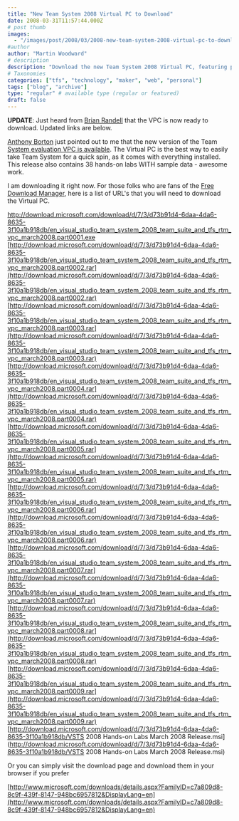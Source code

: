 ```yaml
---
title: "New Team System 2008 Virtual PC to Download"
date: 2008-03-31T11:57:44.000Z
# post thumb
images:
  - "/images/post/2008/03/2008-new-team-system-2008-virtual-pc-to-download.jpg"
#author
author: "Martin Woodward"
# description
description: "Download the new Team System 2008 Virtual PC, featuring pre-installed tools and 38 hands-on labs for an easy evaluation experience."
# Taxonomies
categories: ["tfs", "technology", "maker", "web", "personal"]
tags: ["blog", "archive"]
type: "regular" # available type (regular or featured)
draft: false
---
```


**UPDATE**: Just heard from [Brian Randell](http://www.pluralsight.com/blogs/brian/archive/2008/04/01/50626.aspx) that the VPC is now ready to download. Updated links are below.

[Anthony Borton](http://myvstsblog.com/default.aspx) just pointed out to me that the new version of the Team [System evaluation VPC is available](http://www.microsoft.com/downloads/details.aspx?FamilyID=c7a809d8-8c9f-439f-8147-948bc6957812&DisplayLang=en). The Virtual PC is the best way to easily take Team System for a quick spin, as it comes with everything installed. This release also contains 38 hands-on labs WITH sample data - awesome work.

I am downloading it right now. For those folks who are fans of the [Free Download Manager](http://www.freedownloadmanager.org/), here is a list of URL's that you will need to download the Virtual PC.

http://download.microsoft.com/download/d/7/3/d73b91d4-6daa-4da6-8635-3f10a1b918db/en_visual_studio_team_system_2008_team_suite_and_tfs_rtm_vpc_march2008.part0001.exe
[http://download.microsoft.com/download/d/7/3/d73b91d4-6daa-4da6-8635-3f10a1b918db/en_visual_studio_team_system_2008_team_suite_and_tfs_rtm_vpc_march2008.part0002.rar](http://download.microsoft.com/download/d/7/3/d73b91d4-6daa-4da6-8635-3f10a1b918db/en_visual_studio_team_system_2008_team_suite_and_tfs_rtm_vpc_march2008.part0002.rar)
[http://download.microsoft.com/download/d/7/3/d73b91d4-6daa-4da6-8635-3f10a1b918db/en_visual_studio_team_system_2008_team_suite_and_tfs_rtm_vpc_march2008.part0003.rar](http://download.microsoft.com/download/d/7/3/d73b91d4-6daa-4da6-8635-3f10a1b918db/en_visual_studio_team_system_2008_team_suite_and_tfs_rtm_vpc_march2008.part0003.rar)
[http://download.microsoft.com/download/d/7/3/d73b91d4-6daa-4da6-8635-3f10a1b918db/en_visual_studio_team_system_2008_team_suite_and_tfs_rtm_vpc_march2008.part0004.rar](http://download.microsoft.com/download/d/7/3/d73b91d4-6daa-4da6-8635-3f10a1b918db/en_visual_studio_team_system_2008_team_suite_and_tfs_rtm_vpc_march2008.part0004.rar)
[http://download.microsoft.com/download/d/7/3/d73b91d4-6daa-4da6-8635-3f10a1b918db/en_visual_studio_team_system_2008_team_suite_and_tfs_rtm_vpc_march2008.part0005.rar](http://download.microsoft.com/download/d/7/3/d73b91d4-6daa-4da6-8635-3f10a1b918db/en_visual_studio_team_system_2008_team_suite_and_tfs_rtm_vpc_march2008.part0005.rar)
[http://download.microsoft.com/download/d/7/3/d73b91d4-6daa-4da6-8635-3f10a1b918db/en_visual_studio_team_system_2008_team_suite_and_tfs_rtm_vpc_march2008.part0006.rar](http://download.microsoft.com/download/d/7/3/d73b91d4-6daa-4da6-8635-3f10a1b918db/en_visual_studio_team_system_2008_team_suite_and_tfs_rtm_vpc_march2008.part0006.rar)
[http://download.microsoft.com/download/d/7/3/d73b91d4-6daa-4da6-8635-3f10a1b918db/en_visual_studio_team_system_2008_team_suite_and_tfs_rtm_vpc_march2008.part0007.rar](http://download.microsoft.com/download/d/7/3/d73b91d4-6daa-4da6-8635-3f10a1b918db/en_visual_studio_team_system_2008_team_suite_and_tfs_rtm_vpc_march2008.part0007.rar)
[http://download.microsoft.com/download/d/7/3/d73b91d4-6daa-4da6-8635-3f10a1b918db/en_visual_studio_team_system_2008_team_suite_and_tfs_rtm_vpc_march2008.part0008.rar](http://download.microsoft.com/download/d/7/3/d73b91d4-6daa-4da6-8635-3f10a1b918db/en_visual_studio_team_system_2008_team_suite_and_tfs_rtm_vpc_march2008.part0008.rar)
[http://download.microsoft.com/download/d/7/3/d73b91d4-6daa-4da6-8635-3f10a1b918db/en_visual_studio_team_system_2008_team_suite_and_tfs_rtm_vpc_march2008.part0009.rar](http://download.microsoft.com/download/d/7/3/d73b91d4-6daa-4da6-8635-3f10a1b918db/en_visual_studio_team_system_2008_team_suite_and_tfs_rtm_vpc_march2008.part0009.rar)
[http://download.microsoft.com/download/d/7/3/d73b91d4-6daa-4da6-8635-3f10a1b918db/VSTS 2008 Hands-on Labs March 2008 Release.msi](http://download.microsoft.com/download/d/7/3/d73b91d4-6daa-4da6-8635-3f10a1b918db/VSTS 2008 Hands-on Labs March 2008 Release.msi)

Or you can simply visit the download page and download them in your browser if you prefer

[http://www.microsoft.com/downloads/details.aspx?FamilyID=c7a809d8-8c9f-439f-8147-948bc6957812&DisplayLang=en](http://www.microsoft.com/downloads/details.aspx?FamilyID=c7a809d8-8c9f-439f-8147-948bc6957812&DisplayLang=en)
